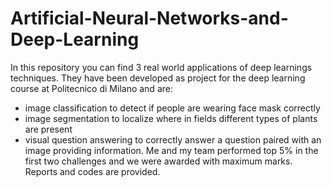 # Artificial-Neural-Networks-and-Deep-Learning
In this repository you can find 3 real world applications of deep learnings techniques. They have been developed as project for the deep learning course at Politecnico di Milano and are:
* image classification to detect if people are wearing face mask correctly
* image segmentation to localize where in fields different types of plants are present
* visual question answering to correctly answer a question paired with an image providing information. 
Me and my team performed top 5% in the first two challenges and we were awarded with maximum marks.
Reports and codes are provided.
